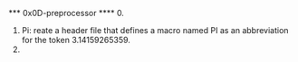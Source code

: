 *** 0x0D-preprocessor ****
0.
1. Pi:
	reate a header file that defines a macro named PI as an abbreviation for the token 3.14159265359.
2. 
